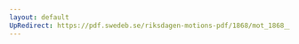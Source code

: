 ```yaml
---
layout: default
UpRedirect: https://pdf.swedeb.se/riksdagen-motions-pdf/1868/mot_1868__ak__00047/mot_1868__ak__00047_003.pdf
---
```

